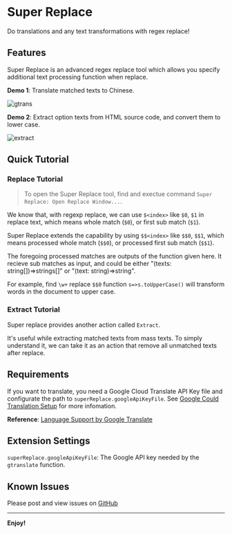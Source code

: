 # Super Replace

Do translations and any text transformations with regex replace!

## Features

Super Replace is an advanced regex replace tool which allows you specify additional text processing function when replace.

**Demo 1**: Translate matched texts to Chinese.

![gtrans](assets/images/gtrans-demo.gif)

**Demo 2**: Extract option texts from HTML source code, and convert them to lower case.

![extract](assets/images/extract-demo.gif)

## Quick Tutorial

### Replace Tutorial

> To open the Super Replace tool, find and exectue command `Super Replace: Open Replace Window...`.

We know that, with regexp replace, we can use `$<index>` like `$0`, `$1` in replace text, which means whole match (`$0`), or first sub match (`$1`).

Super Replace extends the capability by using `$$<index>` like `$$0`, `$$1`, which means processed whole match (`$$0`), or processed first sub match (`$$1`).

The foregoing processed matches are outputs of the function given here.
It recieve sub matches as input, and could be either 
"(texts: string[])=>strings[]" or "(text: string)=>string".

For example, find `\w+` replace `$$0` function `s=>s.toUpperCase()` will transform words in the document to upper case.

### Extract Tutorial

Super replace provides another action called `Extract`.

It's useful while extracting matched texts from mass texts. To simply understand it,
we can take it as an action that remove all unmatched texts after replace.

## Requirements

If you want to translate, you need a Google Cloud Translate API Key file and configurate the path to `superReplace.googleApiKeyFile`. See [Google Could Translation Setup](https://cloud.google.com/translate/docs/setup) for more infomation.

**Reference**: [Language Support by Google Translate](https://cloud.google.com/translate/docs/languages)

## Extension Settings

`superReplace.googleApiKeyFile`: The Google API key needed by the `gtranslate` function.

## Known Issues

Please post and view issues on [GitHub][issues]

[issues]: https://github.com/qjebbs/vscode-super-replace/issues "Post issues"

------------------------------------------------------------------------------------------

**Enjoy!**

